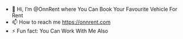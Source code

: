 - 👋 Hi, I’m @OnnRent where You Can Book Your Favourite Vehicle For Rent
- 📫 How to reach me https://onnrent.com
- ⚡ Fun fact: You Can Work With Me Also 

<!---
OnnRent/OnnRent is a ✨ special ✨ repository because its `README.md` (this file) appears on your GitHub profile.
You can click the Preview link to take a look at your changes.
--->
